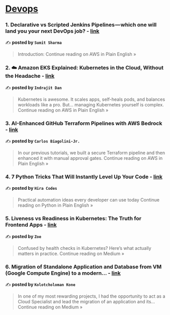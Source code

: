 
<h1><a href=https://medium.com/tag/devops/recommended target="_blank" rel="noopener noreferrer">Devops</a></h1>
<h3>1. Declarative vs Scripted Jenkins Pipelines — which one will land you your next DevOps job? - <a href="https://aws.plainenglish.io/declarative-vs-scripted-jenkins-pipelines-which-one-will-land-you-your-next-devops-job-86c0fb1a0905?source=rss------devops-5" target="_blank" rel="noopener noreferrer">link</a></h3>

✍️ **posted by `Sumit Sharma`**

<blockquote>Introduction:
Continue reading on AWS in Plain English »</blockquote>

<h3>2. ☁️ Amazon EKS Explained: Kubernetes in the Cloud, Without the Headache - <a href="https://aws.plainenglish.io/%EF%B8%8F-amazon-eks-explained-kubernetes-in-the-cloud-without-the-headache-0c93dac1a495?source=rss------devops-5" target="_blank" rel="noopener noreferrer">link</a></h3>

✍️ **posted by `Indrajit Dan`**

<blockquote>Kubernetes is awesome. It scales apps, self-heals pods, and balances workloads like a pro.
But… managing Kubernetes yourself is complex.
Continue reading on AWS in Plain English »</blockquote>

<h3>3. AI-Enhanced GitHub Terraform Pipelines with AWS Bedrock - <a href="https://aws.plainenglish.io/ai-enhanced-github-terraform-pipelines-with-aws-bedrock-0b03c8da58d5?source=rss------devops-5" target="_blank" rel="noopener noreferrer">link</a></h3>

✍️ **posted by `Carlos Biagolini-Jr.`**

<blockquote>In our previous tutorials, we built a secure Terraform pipeline and then enhanced it with manual approval gates.
Continue reading on AWS in Plain English »</blockquote>

<h3>4. 7 Python Tricks That Will Instantly Level Up Your Code - <a href="https://python.plainenglish.io/7-python-tricks-that-will-instantly-level-up-your-code-140ee6bfb98d?source=rss------devops-5" target="_blank" rel="noopener noreferrer">link</a></h3>

✍️ **posted by `Hira Codes`**

<blockquote>Practical automation ideas every developer can use today
Continue reading on Python in Plain English »</blockquote>

<h3>5. Liveness vs Readiness in Kubernetes: The Truth for Frontend Apps - <a href="https://medium.com/@quicksilversel/liveness-vs-readiness-in-kubernetes-the-truth-for-frontend-apps-d8b697b66e99?source=rss------devops-5" target="_blank" rel="noopener noreferrer">link</a></h3>

✍️ **posted by `Zoe`**

<blockquote>Confused by health checks in Kubernetes? Here’s what actually matters in practice.
Continue reading on Medium »</blockquote>

<h3>6. Migration of Standalone Application and Database from VM (Google Compute Engine) to a modern… - <a href="https://medium.com/@kolotcholomankone/migration-of-standalone-application-and-database-from-vm-google-compute-engine-to-a-modern-a2a873b2ea8e?source=rss------devops-5" target="_blank" rel="noopener noreferrer">link</a></h3>

✍️ **posted by `Kolotcholoman Kone`**

<blockquote>In one of my most rewarding projects, I had the opportunity to act as a Cloud Specialist and lead the migration of an application and its…
Continue reading on Medium »</blockquote>

